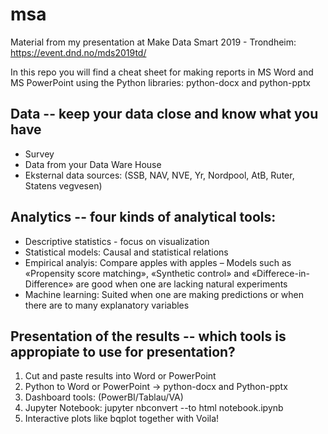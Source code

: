 # msa
Material from my presentation at Make Data Smart 2019 - Trondheim: https://event.dnd.no/mds2019td/

In this repo you will find a cheat sheet for making reports in MS Word and MS PowerPoint using the Python libraries: python-docx and python-pptx

## Data -- keep your data close and know what you have
* Survey 
* Data from your Data Ware House
* Eksternal data sources:
(SSB, NAV, NVE, Yr, Nordpool, AtB, Ruter, Statens vegvesen) 

## Analytics -- four kinds of analytical tools:
* Descriptive statistics - focus on visualization
* Statistical models: Causal  and statistical relations
* Empirical analyis: Compare apples with apples – Models such as «Propensity score matching», «Synthetic control» and «Differece-in-Difference» are good when one are lacking natural experiments
* Machine learning: Suited when one are making predictions or when there are to many explanatory variables

## Presentation of the results -- which tools is appropiate to use for presentation?
1.  Cut and paste results into Word or PowerPoint
2.	Python to Word or PowerPoint -> python-docx and Python-pptx 
3.	Dashboard tools: (PowerBI/Tablau/VA)
4.	Jupyter Notebook: jupyter nbconvert --to html notebook.ipynb
5.  Interactive plots like bqplot together with Voila! 

